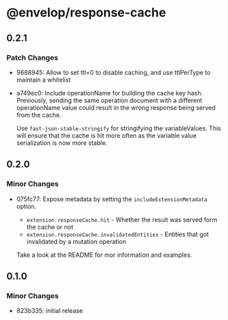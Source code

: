 # @envelop/response-cache

## 0.2.1

### Patch Changes

- 9688945: Allow to set ttl=0 to disable caching, and use ttlPerType to maintain a whitelist
- a749ec0: Include operationName for building the cache key hash. Previously, sending the same operation document with a different operationName value could result in the wrong response being served from the cache.

  Use `fast-json-stable-stringify` for stringifying the variableValues. This will ensure that the cache is hit more often as the variable value serialization is now more stable.

## 0.2.0

### Minor Changes

- 075fc77: Expose metadata by setting the `includeExtensionMetadata` option.

  - `extension.responseCache.hit` - Whether the result was served form the cache or not
  - `extension.responseCache.invalidatedEntities` - Entities that got invalidated by a mutation operation

  Take a look at the README for mor information and examples.

## 0.1.0

### Minor Changes

- 823b335: initial release
